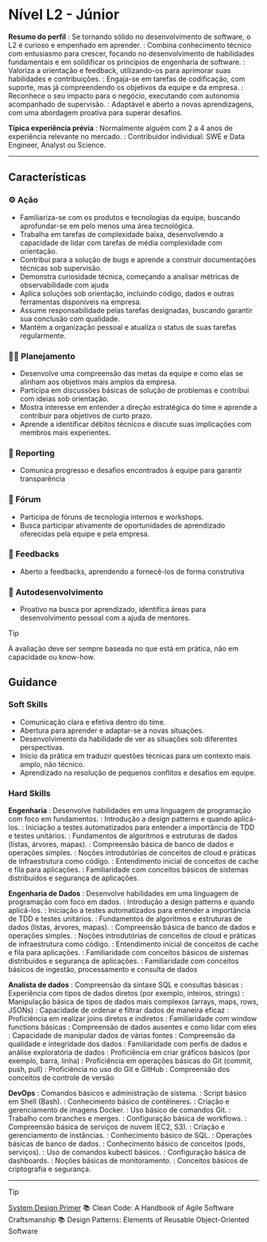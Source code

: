 # Nível L2 - Júnior

**Resumo do perfil**
: Se tornando sólido no desenvolvimento de software, o L2 é curioso e empenhado em aprender.
: Combina conhecimento técnico com entusiasmo para crescer, focando no desenvolvimento de habilidades fundamentais e em solidificar os princípios de engenharia de software.
: Valoriza a orientação e feedback, utilizando-os para aprimorar suas habilidades e contribuições.
: Engaja-se em tarefas de codificação, com suporte, mas já compreendendo os objetivos da equipe e da empresa.
: Reconhece o seu impacto para o negócio, executando com autonomia acompanhado de supervisão.
: Adaptável e aberto a novas aprendizagens, com uma abordagem proativa para superar desafios.

**Típica experiência prévia**
: Normalmente alguém com 2 a 4 anos de experiência relevante no mercado.
: Contribuidor individual: SWE e Data Engineer, Analyst ou Science.

___

## Características

### ⚙️ Ação

- Familiariza-se com os produtos e tecnologias da equipe, buscando aprofundar-se em pelo menos uma área tecnológica.
- Trabalha em tarefas de complexidade baixa, desenvolvendo a capacidade de lidar com tarefas de média complexidade com orientação.
- Contribui para a solução de bugs e aprende a construir documentações técnicas sob supervisão.
- Demonstra curiosidade técnica, começando a analisar métricas de observabilidade com ajuda
- Aplica soluções sob orientação, incluindo código, dados e outras ferramentas disponíveis na empresa.
- Assume responsabilidade pelas tarefas designadas, buscando garantir sua conclusão com qualidade.
- Mantém a organização pessoal e atualiza o status de suas tarefas regularmente.

### 👨‍💻 Planejamento

- Desenvolve uma compreensão das metas da equipe e como elas se alinham aos objetivos mais amplos da empresa.
- Participa em discussões básicas de solução de problemas e contribui com ideias sob orientação.
- Mostra interesse em entender a direção estratégica do time e aprende a contribuir para objetivos de curto prazo.
- Aprende a identificar débitos técnicos e discute suas implicações com membros mais experientes.

### 📆 Reporting

- Comunica progresso e desafios encontrados à equipe para garantir transparência

### 📢 Fórum

- Participa de fóruns de tecnologia internos e workshops.
- Busca participar ativamente de oportunidades de aprendizado oferecidas pela equipe e pela empresa.

### 💬 Feedbacks

- Aberto a feedbacks, aprendendo a fornecê-los de forma construtiva

### 🌱 Autodesenvolvimento

- Proativo na busca por aprendizado, identifica áreas para desenvolvimento pessoal com a ajuda de mentores.

> [!TIP]
> A avaliação deve ser sempre baseada no que está em prática, não em capacidade ou know-how.

## Guidance

### Soft Skills

- Comunicação clara e efetiva dentro do time.
- Abertura para aprender e adaptar-se a novas situações.
- Desenvolvimento da habilidade de ver as situações sob diferentes perspectivas.
- Início da prática em traduzir questões técnicas para um contexto mais amplo, não técnico.
- Aprendizado na resolução de pequenos conflitos e desafios em equipe.

### Hard Skills

**Engenharia**
: Desenvolve habilidades em uma linguagem de programação com foco em fundamentos.
: Introdução a design patterns e quando aplicá-los.
: Iniciação a testes automatizados para entender a importância de TDD e testes unitários.
: Fundamentos de algoritmos e estruturas de dados (listas, árvores, mapas).
: Compreensão básica de banco de dados e operações simples.
: Noções introdutórias de conceitos de cloud e práticas de infraestrutura como código.
: Entendimento inicial de conceitos de cache e fila para aplicações.
: Familiaridade com conceitos básicos de sistemas distribuídos e segurança de aplicações.

**Engenharia de Dados**
: Desenvolve habilidades em uma linguagem de programação com foco em dados.
: Introdução a design patterns e quando aplicá-los.
: Iniciação a testes automatizados para entender a importância de TDD e testes unitários.
: Fundamentos de algoritmos e estruturas de dados (listas, árvores, mapas).
: Compreensão básica de banco de dados e operações simples.
: Noções introdutórias de conceitos de cloud e práticas de infraestrutura como código.
: Entendimento inicial de conceitos de cache e fila para aplicações.
: Familiaridade com conceitos básicos de sistemas distribuídos e segurança de aplicações.
: Familiaridade com conceitos básicos de ingestão, processamento e consulta de dados

**Analista de dados**
: Compreensão da sintaxe SQL e consultas básicas
: Experiência com tipos de dados diretos (por exemplo, inteiros, strings)
: Manipulação básica de tipos de dados mais complexos (arrays, maps, rows, JSONs)
: Capacidade de ordenar e filtrar dados de maneira eficaz
: Proficiência em realizar joins diretos e indiretos
: Familiaridade com window functions básicas
: Compreensão de dados ausentes e como lidar com eles
: Capacidade de manipular dados de várias fontes
: Compreensão da qualidade e integridade dos dados
: Familiaridade com perfis de dados e análise exploratória de dados
: Proficiência em criar gráficos básicos (por exemplo, barra, linha)
: Proficiência em operações básicas do Git (commit, push, pull)
: Proficiência no uso do Git e GitHub
: Compreensão dos conceitos de controle de versão

**DevOps**
: Comandos básicos e administração de sistema.
: Script básico em Shell (Bash).
: Conhecimento básico de contêineres.
: Criação e gerenciamento de imagens Docker.
: Uso básico de comandos Git.
: Trabalho com branches e merges.
: Configuração básica de workflows.
: Compreensão básica de serviços de nuvem (EC2, S3).
: Criação e gerenciamento de instâncias.
: Conhecimento básico de SQL.
: Operações básicas de banco de dados.
: Conhecimento básico de conceitos (pods, serviços).
: Uso de comandos kubectl básicos.
: Configuração básica de dashboards.
: Noções básicas de monitoramento.
: Conceitos básicos de criptografia e segurança.

___

> [!TIP]
> [System Design Primer](https://github.com/donnemartin/system-design-primer
)
> 📚 Clean Code: A Handbook of Agile Software Craftsmanship
> 📚 Design Patterns: Elements of Reusable Object-Oriented Software

